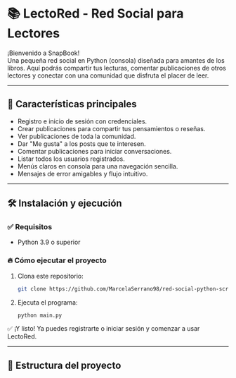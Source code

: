# 📚 LectoRed - Red Social para Lectores

¡Bienvenido a SnapBook!  
Una pequeña red social en Python (consola) diseñada para amantes de los libros. Aquí podrás compartir tus lecturas, comentar publicaciones de otros lectores y conectar con una comunidad que disfruta el placer de leer.

---

## 🚀 Características principales

- Registro e inicio de sesión con credenciales.
- Crear publicaciones para compartir tus pensamientos o reseñas.
- Ver publicaciones de toda la comunidad.
- Dar "Me gusta" a los posts que te interesen.
- Comentar publicaciones para iniciar conversaciones.
- Listar todos los usuarios registrados.
- Menús claros en consola para una navegación sencilla.
- Mensajes de error amigables y flujo intuitivo.

---

## 🛠 Instalación y ejecución

### ✅ Requisitos
- Python 3.9 o superior

### 🔥 Cómo ejecutar el proyecto
1. Clona este repositorio:
    ```bash
    git clone https://github.com/MarcelaSerrano98/red-social-python-scrum.git
    ```

2. Ejecuta el programa:
    ```bash
    python main.py
    ```

✅ ¡Y listo! Ya puedes registrarte o iniciar sesión y comenzar a usar LectoRed.

---

## 📂 Estructura del proyecto

